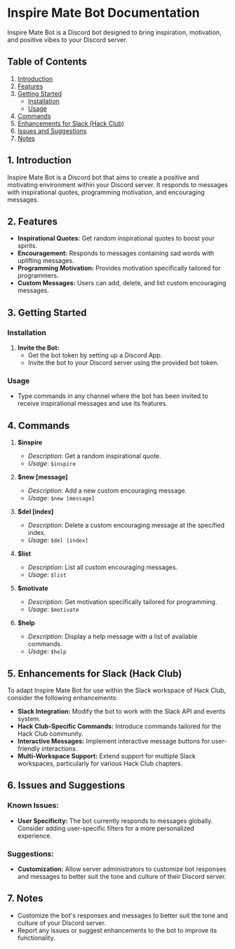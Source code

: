 # Inspire Mate Bot Documentation

Inspire Mate Bot is a Discord bot designed to bring inspiration, motivation, and positive vibes to your Discord server.

## Table of Contents
1. [Introduction](#introduction)
2. [Features](#features)
3. [Getting Started](#getting-started)
   - [Installation](#installation)
   - [Usage](#usage)
4. [Commands](#commands)
5. [Enhancements for Slack (Hack Club)](#enhancements-for-slack-hack-club)
6. [Issues and Suggestions](#issues-and-suggestions)
7. [Notes](#notes)

## 1. Introduction <a name="introduction"></a>

Inspire Mate Bot is a Discord bot that aims to create a positive and motivating environment within your Discord server. It responds to messages with inspirational quotes, programming motivation, and encouraging messages.

## 2. Features <a name="features"></a>

- **Inspirational Quotes:** Get random inspirational quotes to boost your spirits.
- **Encouragement:** Responds to messages containing sad words with uplifting messages.
- **Programming Motivation:** Provides motivation specifically tailored for programmers.
- **Custom Messages:** Users can add, delete, and list custom encouraging messages.

## 3. Getting Started <a name="getting-started"></a>

### Installation <a name="installation"></a>

1. **Invite the Bot:**
   - Get the bot token by setting up a Discord App.
   - Invite the bot to your Discord server using the provided bot token.

### Usage <a name="usage"></a>

- Type commands in any channel where the bot has been invited to receive inspirational messages and use its features.

## 4. Commands <a name="commands"></a>

1. **$inspire**
   - *Description*: Get a random inspirational quote.
   - *Usage*: `$inspire`

2. **$new [message]**
   - *Description*: Add a new custom encouraging message.
   - *Usage*: `$new [message]`

3. **$del [index]**
   - *Description*: Delete a custom encouraging message at the specified index.
   - *Usage*: `$del [index]`

4. **$list**
   - *Description*: List all custom encouraging messages.
   - *Usage*: `$list`

5. **$motivate**
   - *Description*: Get motivation specifically tailored for programming.
   - *Usage*: `$motivate`

6. **$help**
   - *Description*: Display a help message with a list of available commands.
   - *Usage*: `$help`

## 5. Enhancements for Slack (Hack Club) <a name="enhancements-for-slack-hack-club"></a>

To adapt Inspire Mate Bot for use within the Slack workspace of Hack Club, consider the following enhancements:

- **Slack Integration:** Modify the bot to work with the Slack API and events system.
- **Hack Club-Specific Commands:** Introduce commands tailored for the Hack Club community.
- **Interactive Messages:** Implement interactive message buttons for user-friendly interactions.
- **Multi-Workspace Support:** Extend support for multiple Slack workspaces, particularly for various Hack Club chapters.

## 6. Issues and Suggestions <a name="issues-and-suggestions"></a>

### Known Issues:

- **User Specificity:** The bot currently responds to messages globally. Consider adding user-specific filters for a more personalized experience.

### Suggestions:

- **Customization:** Allow server administrators to customize bot responses and messages to better suit the tone and culture of their Discord server.

## 7. Notes <a name="notes"></a>

- Customize the bot's responses and messages to better suit the tone and culture of your Discord server.
- Report any issues or suggest enhancements to the bot to improve its functionality.
